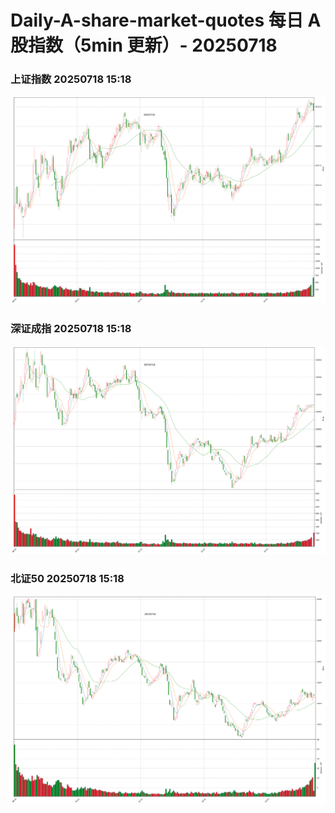 
# Daily-A-share-market-quotes 每日 A 股指数（5min 更新）- 20250718

### 上证指数 20250718 15:18
![](./fig/2025/7/20250718-sh000001.png)

### 深证成指 20250718 15:18
![](./fig/2025/7/20250718-sz399001.png)

### 北证50 20250718 15:18
![](./fig/2025/7/20250718-bj899050.png)
